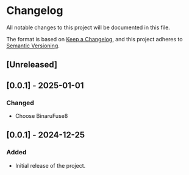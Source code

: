 # Changelog

All notable changes to this project will be documented in this file.

The format is based on [Keep a Changelog](https://keepachangelog.com/),
and this project adheres to [Semantic Versioning](https://semver.org/).

## [Unreleased]

## [0.0.1] - 2025-01-01
### Changed
- Choose BinaruFuse8

## [0.0.1] - 2024-12-25
### Added
- Initial release of the project.

